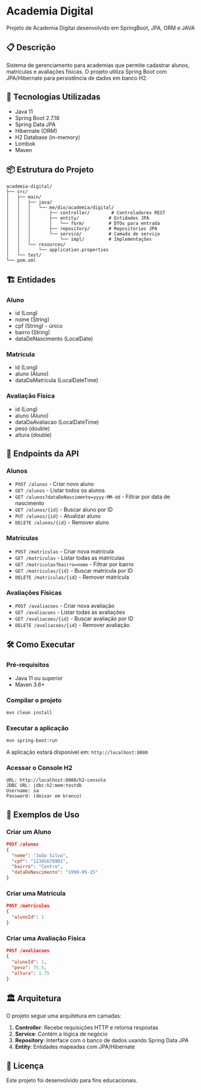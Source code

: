 # Academia Digital

Projeto de Academia Digital desenvolvido em SpringBoot, JPA, ORM e JAVA

## 📋 Descrição

Sistema de gerenciamento para academias que permite cadastrar alunos, matrículas e avaliações físicas. O projeto utiliza Spring Boot com JPA/Hibernate para persistência de dados em banco H2.

## 🚀 Tecnologias Utilizadas

- Java 11
- Spring Boot 2.7.18
- Spring Data JPA
- Hibernate (ORM)
- H2 Database (in-memory)
- Lombok
- Maven

## 📦 Estrutura do Projeto

```
academia-digital/
├── src/
│   ├── main/
│   │   ├── java/
│   │   │   └── me/dio/academia/digital/
│   │   │       ├── controller/        # Controladores REST
│   │   │       ├── entity/           # Entidades JPA
│   │   │       │   └── form/         # DTOs para entrada
│   │   │       ├── repository/       # Repositórios JPA
│   │   │       └── service/          # Camada de serviço
│   │   │           └── impl/         # Implementações
│   │   └── resources/
│   │       └── application.properties
│   └── test/
└── pom.xml
```

## 🏗️ Entidades

### Aluno
- id (Long)
- nome (String)
- cpf (String) - único
- bairro (String)
- dataDeNascimento (LocalDate)

### Matrícula
- id (Long)
- aluno (Aluno)
- dataDaMatricula (LocalDateTime)

### Avaliação Física
- id (Long)
- aluno (Aluno)
- dataDaAvaliacao (LocalDateTime)
- peso (double)
- altura (double)

## 🔌 Endpoints da API

### Alunos
- `POST /alunos` - Criar novo aluno
- `GET /alunos` - Listar todos os alunos
- `GET /alunos?dataDeNascimento=yyyy-MM-dd` - Filtrar por data de nascimento
- `GET /alunos/{id}` - Buscar aluno por ID
- `PUT /alunos/{id}` - Atualizar aluno
- `DELETE /alunos/{id}` - Remover aluno

### Matrículas
- `POST /matriculas` - Criar nova matrícula
- `GET /matriculas` - Listar todas as matrículas
- `GET /matriculas?bairro=nome` - Filtrar por bairro
- `GET /matriculas/{id}` - Buscar matrícula por ID
- `DELETE /matriculas/{id}` - Remover matrícula

### Avaliações Físicas
- `POST /avaliacoes` - Criar nova avaliação
- `GET /avaliacoes` - Listar todas as avaliações
- `GET /avaliacoes/{id}` - Buscar avaliação por ID
- `DELETE /avaliacoes/{id}` - Remover avaliação

## 🛠️ Como Executar

### Pré-requisitos
- Java 11 ou superior
- Maven 3.6+

### Compilar o projeto
```bash
mvn clean install
```

### Executar a aplicação
```bash
mvn spring-boot:run
```

A aplicação estará disponível em: `http://localhost:8080`

### Acessar o Console H2
```
URL: http://localhost:8080/h2-console
JDBC URL: jdbc:h2:mem:testdb
Username: sa
Password: (deixar em branco)
```

## 📝 Exemplos de Uso

### Criar um Aluno
```json
POST /alunos
{
  "nome": "João Silva",
  "cpf": "12345678901",
  "bairro": "Centro",
  "dataDeNascimento": "1990-05-15"
}
```

### Criar uma Matrícula
```json
POST /matriculas
{
  "alunoId": 1
}
```

### Criar uma Avaliação Física
```json
POST /avaliacoes
{
  "alunoId": 1,
  "peso": 75.5,
  "altura": 1.75
}
```

## 🏛️ Arquitetura

O projeto segue uma arquitetura em camadas:

1. **Controller**: Recebe requisições HTTP e retorna respostas
2. **Service**: Contém a lógica de negócio
3. **Repository**: Interface com o banco de dados usando Spring Data JPA
4. **Entity**: Entidades mapeadas com JPA/Hibernate

## 📄 Licença

Este projeto foi desenvolvido para fins educacionais.